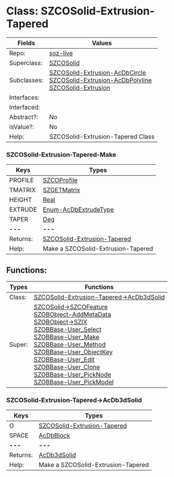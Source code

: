 
# Class:	SZCOSolid-Extrusion-Tapered

| Fields | Values |
| --------- | --------- |
| Repo: | [soz-live](/repos/soz-live.html) |
| Superclass: | [SZCOSolid](SZCOSolid.html) |
| Subclasses: | [SZCOSolid-Extrusion-AcDbCircle](SZCOSolid-Extrusion-AcDbCircle.html) <br> [SZCOSolid-Extrusion-AcDbPolyline](SZCOSolid-Extrusion-AcDbPolyline.html) <br> [SZCOSolid-Extrusion](SZCOSolid-Extrusion.html) |
| Interfaces: |  |
| Interfaced: |  |
| Abstract?: | No |
| isValue?: | No |
| Help: | SZCOSolid-Extrusion-Tapered Class |

### SZCOSolid-Extrusion-Tapered-Make

| Keys | Types |
| --------- | --------- |
| PROFILE | [SZCOProfile](SZCOProfile.html) |
| TMATRIX | [SZGETMatrix](SZGETMatrix.html) |
| HEIGHT | [Real](Real.html) |
| EXTRUDE | [Enum-AcDbExtrudeType](Enum-AcDbExtrudeType.html) |
| TAPER | [Deg](Deg.html) |
| **---** | **---** |
| Returns: | [SZCOSolid-Extrusion-Tapered](SZCOSolid-Extrusion-Tapered.html) |
| Help: | Make a SZCOSolid-Extrusion-Tapered |


## Functions:

| Types | Functions |
| --------- | --------- |
| Class: | [SZCOSolid-Extrusion-Tapered->AcDb3dSolid](#SZCOSolid-Extrusion-Tapered->AcDb3dSolid) |
| Super: | [SZCOSolid->SZCOFeature](SZCOSolid.html) <br> [SZOBObject-AddMetaData](SZOBObject.html) <br> [SZOBObject->SZIX](SZOBObject.html) <br> [SZOBBase-User_Select](SZOBBase.html) <br> [SZOBBase-User_Make](SZOBBase.html) <br> [SZOBBase-User_Method](SZOBBase.html) <br> [SZOBBase-User_ObjectKey](SZOBBase.html) <br> [SZOBBase-User_Edit](SZOBBase.html) <br> [SZOBBase-User_Clone](SZOBBase.html) <br> [SZOBBase-User_PickNode](SZOBBase.html) <br> [SZOBBase-User_PickModel](SZOBBase.html) |


### SZCOSolid-Extrusion-Tapered->AcDb3dSolid

| Keys | Types |
| --------- | --------- |
| O | [SZCOSolid-Extrusion-Tapered](SZCOSolid-Extrusion-Tapered.html) |
| SPACE | [AcDbBlock](AcDbBlock.html) |
| **---** | **---** |
| Returns: | [AcDb3dSolid](AcDb3dSolid.html) |
| Help: | Make a SZCOSolid-Extrusion-Tapered |

